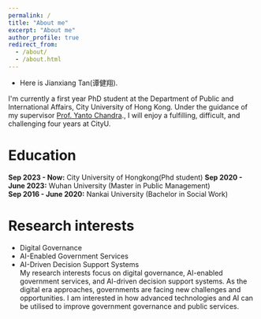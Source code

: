 ```yaml
---
permalink: /
title: "About me"
excerpt: "About me"
author_profile: true
redirect_from: 
  - /about/
  - /about.html
---
```

* Here is Jianxiang Tan(谭健翔).

I'm currently a first year PhD student at the Department of Public and International Affairs, City University of Hong Kong. 
Under the guidance of my supervisor [Prof. Yanto Chandra](https://scholars.cityu.edu.hk/en/persons/yanto-chandra(2be9ef32-a451-459d-a67a-b52b93451de8).html)., I will enjoy a fulfilling, difficult, and challenging four years at CityU.


# Education 
**Sep 2023 - Now:** City University of Hongkong(Phd student)
**Sep 2020 - June 2023:**  Wuhan University (Master in Public Management)     
**Sep 2016 - June 2020:**  Nankai University (Bachelor in Social Work)


# Research interests
- Digital Governance
- AI-Enabled Government Services
- AI-Driven Decision Support Systems  
My research interests focus on digital governance, AI-enabled government services, and AI-driven decision support systems. 
As the digital era approaches, governments are facing new challenges and opportunities. 
I am interested in how advanced technologies and AI can be utilised to improve government governance and public services.
 



